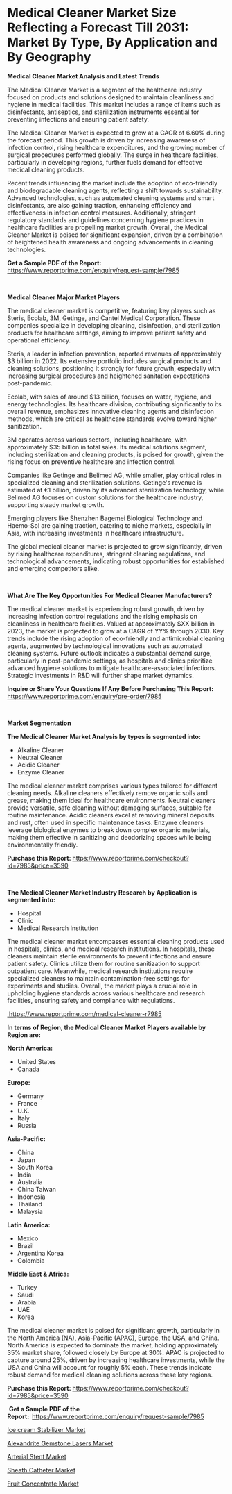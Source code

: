 <p><h1>Medical Cleaner Market Size Reflecting a Forecast Till 2031: Market By Type, By Application and By Geography</h1></p><p><strong>Medical Cleaner Market Analysis and Latest Trends</strong></p>
<p><p>The Medical Cleaner Market is a segment of the healthcare industry focused on products and solutions designed to maintain cleanliness and hygiene in medical facilities. This market includes a range of items such as disinfectants, antiseptics, and sterilization instruments essential for preventing infections and ensuring patient safety.</p><p>The Medical Cleaner Market is expected to grow at a CAGR of 6.60% during the forecast period. This growth is driven by increasing awareness of infection control, rising healthcare expenditures, and the growing number of surgical procedures performed globally. The surge in healthcare facilities, particularly in developing regions, further fuels demand for effective medical cleaning products.</p><p>Recent trends influencing the market include the adoption of eco-friendly and biodegradable cleaning agents, reflecting a shift towards sustainability. Advanced technologies, such as automated cleaning systems and smart disinfectants, are also gaining traction, enhancing efficiency and effectiveness in infection control measures. Additionally, stringent regulatory standards and guidelines concerning hygiene practices in healthcare facilities are propelling market growth. Overall, the Medical Cleaner Market is poised for significant expansion, driven by a combination of heightened health awareness and ongoing advancements in cleaning technologies.</p></p>
<p><strong>Get a Sample PDF of the Report:&nbsp;</strong> <a href="https://www.reportprime.com/enquiry/request-sample/7985?utm_campaign=1091&utm_medium=2&utm_source=Github&utm_content=ia&utm_term=25122024&utm_id=medical-cleaner">https://www.reportprime.com/enquiry/request-sample/7985</a></p>
<p>&nbsp;</p>
<p><strong>Medical Cleaner Major Market Players</strong></p>
<p><p>The medical cleaner market is competitive, featuring key players such as Steris, Ecolab, 3M, Getinge, and Cantel Medical Corporation. These companies specialize in developing cleaning, disinfection, and sterilization products for healthcare settings, aiming to improve patient safety and operational efficiency.</p><p>Steris, a leader in infection prevention, reported revenues of approximately $3 billion in 2022. Its extensive portfolio includes surgical products and cleaning solutions, positioning it strongly for future growth, especially with increasing surgical procedures and heightened sanitation expectations post-pandemic.</p><p>Ecolab, with sales of around $13 billion, focuses on water, hygiene, and energy technologies. Its healthcare division, contributing significantly to its overall revenue, emphasizes innovative cleaning agents and disinfection methods, which are critical as healthcare standards evolve toward higher sanitization.</p><p>3M operates across various sectors, including healthcare, with approximately $35 billion in total sales. Its medical solutions segment, including sterilization and cleaning products, is poised for growth, given the rising focus on preventive healthcare and infection control.</p><p>Companies like Getinge and Belimed AG, while smaller, play critical roles in specialized cleaning and sterilization solutions. Getinge's revenue is estimated at €1 billion, driven by its advanced sterilization technology, while Belimed AG focuses on custom solutions for the healthcare industry, supporting steady market growth.</p><p>Emerging players like Shenzhen Bagemei Biological Technology and Haemo-Sol are gaining traction, catering to niche markets, especially in Asia, with increasing investments in healthcare infrastructure.</p><p>The global medical cleaner market is projected to grow significantly, driven by rising healthcare expenditures, stringent cleaning regulations, and technological advancements, indicating robust opportunities for established and emerging competitors alike.</p></p>
<p>&nbsp;</p>
<p><strong>What Are The Key Opportunities For Medical Cleaner Manufacturers?</strong></p>
<p><p>The medical cleaner market is experiencing robust growth, driven by increasing infection control regulations and the rising emphasis on cleanliness in healthcare facilities. Valued at approximately $XX billion in 2023, the market is projected to grow at a CAGR of YY% through 2030. Key trends include the rising adoption of eco-friendly and antimicrobial cleaning agents, augmented by technological innovations such as automated cleaning systems. Future outlook indicates a substantial demand surge, particularly in post-pandemic settings, as hospitals and clinics prioritize advanced hygiene solutions to mitigate healthcare-associated infections. Strategic investments in R&D will further shape market dynamics.</p></p>
<p><strong>Inquire or Share Your Questions If Any Before Purchasing This Report:</strong> <a href="https://www.reportprime.com/enquiry/pre-order/7985?utm_campaign=1091&utm_medium=2&utm_source=Github&utm_content=ia&utm_term=25122024&utm_id=medical-cleaner">https://www.reportprime.com/enquiry/pre-order/7985</a></p>
<p>&nbsp;</p>
<p><strong>Market Segmentation</strong></p>
<p><strong>The Medical Cleaner Market Analysis by types is segmented into:</strong></p>
<p><ul><li>Alkaline Cleaner</li><li>Neutral Cleaner</li><li>Acidic Cleaner</li><li>Enzyme Cleaner</li></ul></p>
<p><p>The medical cleaner market comprises various types tailored for different cleaning needs. Alkaline cleaners effectively remove organic soils and grease, making them ideal for healthcare environments. Neutral cleaners provide versatile, safe cleaning without damaging surfaces, suitable for routine maintenance. Acidic cleaners excel at removing mineral deposits and rust, often used in specific maintenance tasks. Enzyme cleaners leverage biological enzymes to break down complex organic materials, making them effective in sanitizing and deodorizing spaces while being environmentally friendly.</p></p>
<p><strong>Purchase this Report:&nbsp;</strong><a href="https://www.reportprime.com/checkout?id=7985&price=3590&utm_campaign=1091&utm_medium=2&utm_source=Github&utm_content=ia&utm_term=25122024&utm_id=medical-cleaner">https://www.reportprime.com/checkout?id=7985&price=3590</a></p>
<p>&nbsp;</p>
<p><strong>The Medical Cleaner Market Industry Research by Application is segmented into:</strong></p>
<p><ul><li>Hospital</li><li>Clinic</li><li>Medical Research Institution</li></ul></p>
<p><p>The medical cleaner market encompasses essential cleaning products used in hospitals, clinics, and medical research institutions. In hospitals, these cleaners maintain sterile environments to prevent infections and ensure patient safety. Clinics utilize them for routine sanitization to support outpatient care. Meanwhile, medical research institutions require specialized cleaners to maintain contamination-free settings for experiments and studies. Overall, the market plays a crucial role in upholding hygiene standards across various healthcare and research facilities, ensuring safety and compliance with regulations.</p></p>
<p><a href="https://www.reportprime.com/medical-cleaner-r7985?utm_campaign=1091&utm_medium=2&utm_source=Github&utm_content=ia&utm_term=25122024&utm_id=medical-cleaner">&nbsp;https://www.reportprime.com/medical-cleaner-r7985</a></p>
<p><strong>In terms of Region, the Medical Cleaner Market Players available by Region are:</strong></p>
<p>
    <p> <strong> North America: </strong>
        <ul>
            <li>United States</li>
            <li>Canada</li>
        </ul>
        </p> 
    <p> <strong> Europe: </strong>
        <ul>
            <li>Germany</li>
            <li>France</li>
            <li>U.K.</li>
            <li>Italy</li>
            <li>Russia</li>
        </ul>
        </p> 
    <p> <strong> Asia-Pacific: </strong>
        <ul>
            <li>China</li>
            <li>Japan</li>
            <li>South Korea</li>
            <li>India</li>
            <li>Australia</li>
            <li>China Taiwan</li>
            <li>Indonesia</li>
            <li>Thailand</li>
            <li>Malaysia</li>
        </ul>
        </p> 
    <p> <strong> Latin America: </strong>
        <ul>
            <li>Mexico</li>
            <li>Brazil</li>
            <li>Argentina Korea</li>
            <li>Colombia</li>
        </ul>
        </p> 
    <p> <strong> Middle East & Africa: </strong>
        <ul>
            <li>Turkey</li>
            <li>Saudi</li>
            <li>Arabia</li>
            <li>UAE</li>
            <li>Korea</li>
        </ul>
    </p>
    </p>
<p><p>The medical cleaner market is poised for significant growth, particularly in the North America (NA), Asia-Pacific (APAC), Europe, the USA, and China. North America is expected to dominate the market, holding approximately 35% market share, followed closely by Europe at 30%. APAC is projected to capture around 25%, driven by increasing healthcare investments, while the USA and China will account for roughly 5% each. These trends indicate robust demand for medical cleaning solutions across these key regions.</p></p>
<p><strong>Purchase this Report: </strong><a href="https://www.reportprime.com/checkout?id=7985&price=3590&utm_campaign=1091&utm_medium=2&utm_source=Github&utm_content=ia&utm_term=25122024&utm_id=medical-cleaner">https://www.reportprime.com/checkout?id=7985&price=3590</a></p>
<p>&nbsp;<strong>Get a Sample PDF of the Report:&nbsp;&nbsp;</strong><a href="https://www.reportprime.com/enquiry/request-sample/7985?utm_campaign=1091&utm_medium=2&utm_source=Github&utm_content=ia&utm_term=25122024&utm_id=medical-cleaner">https://www.reportprime.com/enquiry/request-sample/7985</a></p>
<p><strong></strong></p>
<p><p><a href="https://www.linkedin.com/pulse/latest-ice-cream-stabilizer-market-report-size-share-revenue-zxpwf?utm_campaign=1091&utm_medium=2&utm_source=Github&utm_content=ia&utm_term=25122024&utm_id=medical-cleaner">Ice cream Stabilizer Market</a></p><p><a href="https://github.com/princessbartram3/Market-Research-Report-List-1/blob/main/alexandrite-gemstone-lasers-market.md?utm_campaign=1091&utm_medium=2&utm_source=Github&utm_content=ia&utm_term=25122024&utm_id=medical-cleaner">Alexandrite Gemstone Lasers Market</a></p><p><a href="https://www.linkedin.com/pulse/projected-revenue-growth-arterial-stent-market-132-cagr-2024-y9eif?utm_campaign=1091&utm_medium=2&utm_source=Github&utm_content=ia&utm_term=25122024&utm_id=medical-cleaner">Arterial Stent Market</a></p><p><a href="https://github.com/edacruz6/Market-Research-Report-List-1/blob/main/sheath-catheter-market.md?utm_campaign=1091&utm_medium=2&utm_source=Github&utm_content=ia&utm_term=25122024&utm_id=medical-cleaner">Sheath Catheter Market</a></p><p><a href="https://www.linkedin.com/pulse/future-outlook-fruit-concentrate-market-20242031-anticipated-clvwf?utm_campaign=1091&utm_medium=2&utm_source=Github&utm_content=ia&utm_term=25122024&utm_id=medical-cleaner">Fruit Concentrate Market</a></p></p>